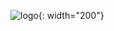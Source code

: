 ![logo](https://user-images.githubusercontent.com/77485397/233378018-c335870c-86e3-40cb-8701-7b5ff8cbd8df.jpg){: width="200"}
